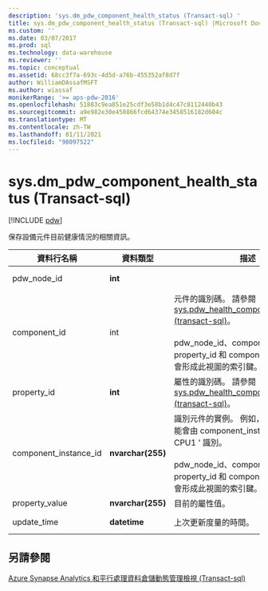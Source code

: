 ```yaml
---
description: 'sys.dm_pdw_component_health_status (Transact-sql) '
title: sys.dm_pdw_component_health_status (Transact-sql) |Microsoft Docs
ms.custom: ''
ms.date: 03/07/2017
ms.prod: sql
ms.technology: data-warehouse
ms.reviewer: ''
ms.topic: conceptual
ms.assetid: 68cc3f7a-693c-4d5d-a76b-455352af8d7f
author: WilliamDAssafMSFT
ms.author: wiassaf
monikerRange: '>= aps-pdw-2016'
ms.openlocfilehash: 51883c9ea851e25cdf3e58b1d4c47c8112440b43
ms.sourcegitcommit: a9e982e30e458866fcd64374e3458516182d604c
ms.translationtype: MT
ms.contentlocale: zh-TW
ms.lasthandoff: 01/11/2021
ms.locfileid: "98097522"
---
```

# <a name="sysdm_pdw_component_health_status-transact-sql"></a>sys.dm_pdw_component_health_status (Transact-sql) 
[!INCLUDE [pdw](../../includes/applies-to-version/pdw.md)]

  保存設備元件目前健康情況的相關資訊。  
  
|資料行名稱|資料類型|描述|範圍|  
|-----------------|---------------|-----------------|-----------|  
|pdw_node_id|**int**||非 NULL|  
|component_id|int|元件的識別碼。 請參閱 [sys.pdw_health_components &#40;transact-sql&#41;](../../relational-databases/system-catalog-views/sys-pdw-health-components-transact-sql.md)。<br /><br /> pdw_node_id、component_id、property_id 和 component_instance_id 會形成此視圖的索引鍵。|非 NULL|  
|property_id|**int**|屬性的識別碼。 請參閱 [sys.pdw_health_component_properties &#40;transact-sql&#41;](../../relational-databases/system-catalog-views/sys-pdw-health-component-properties-transact-sql.md)。|NOT NULL|  
|component_instance_id|**nvarchar(255)**|識別元件的實例。 例如，CPU 的實例可能會由 component_instance_id = ' CPU1 ' 識別。<br /><br /> pdw_node_id、component_id、property_id 和 component_instance_id 會形成此視圖的索引鍵。|NOT NULL|  
|property_value|**nvarchar(255)**|目前的屬性值。|NULL|  
|update_time|**datetime**|上次更新度量的時間。|NOT NULL|  
  
## <a name="see-also"></a>另請參閱  
 [Azure Synapse Analytics 和平行處理資料倉儲動態管理檢視 &#40;Transact-sql&#41;](../../relational-databases/system-dynamic-management-views/sql-and-parallel-data-warehouse-dynamic-management-views.md)  
  
  
